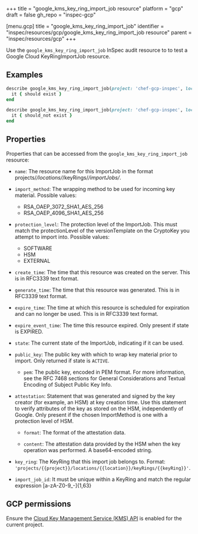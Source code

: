 +++
title = "google_kms_key_ring_import_job resource"
platform = "gcp"
draft = false
gh_repo = "inspec-gcp"

[menu.gcp]
title = "google_kms_key_ring_import_job"
identifier = "inspec/resources/gcp/google_kms_key_ring_import_job resource"
parent = "inspec/resources/gcp"
+++

Use the `google_kms_key_ring_import_job` InSpec audit resource to to test a Google Cloud KeyRingImportJob resource.

## Examples

```ruby
describe google_kms_key_ring_import_job(project: 'chef-gcp-inspec', location: 'europe-west2', name: '') do
  it { should exist }
end

describe google_kms_key_ring_import_job(project: 'chef-gcp-inspec', location: 'nonexistent', name: 'nonexistent') do
  it { should_not exist }
end
```

## Properties

Properties that can be accessed from the `google_kms_key_ring_import_job` resource:


  * `name`: The resource name for this ImportJob in the format projects/*/locations/*/keyRings/*/importJobs/*.

  * `import_method`: The wrapping method to be used for incoming key material.
  Possible values:
    * RSA_OAEP_3072_SHA1_AES_256
    * RSA_OAEP_4096_SHA1_AES_256

  * `protection_level`: The protection level of the ImportJob. This must match the protectionLevel of the versionTemplate on the CryptoKey you attempt to import into.
  Possible values:
    * SOFTWARE
    * HSM
    * EXTERNAL

  * `create_time`: The time that this resource was created on the server. This is in RFC3339 text format.

  * `generate_time`: The time that this resource was generated. This is in RFC3339 text format.

  * `expire_time`: The time at which this resource is scheduled for expiration and can no longer be used. This is in RFC3339 text format.

  * `expire_event_time`: The time this resource expired. Only present if state is EXPIRED.

  * `state`: The current state of the ImportJob, indicating if it can be used.

  * `public_key`: The public key with which to wrap key material prior to import. Only returned if state is `ACTIVE`.

    * `pem`: The public key, encoded in PEM format. For more information, see the RFC 7468 sections for General Considerations and Textual Encoding of Subject Public Key Info.

  * `attestation`: Statement that was generated and signed by the key creator (for example, an HSM) at key creation time. Use this statement to verify attributes of the key as stored on the HSM, independently of Google. Only present if the chosen ImportMethod is one with a protection level of HSM.

    * `format`: The format of the attestation data.

    * `content`: The attestation data provided by the HSM when the key operation was performed. A base64-encoded string.

  * `key_ring`: The KeyRing that this import job belongs to. Format: `'projects/{{project}}/locations/{{location}}/keyRings/{{keyRing}}'`.

  * `import_job_id`: It must be unique within a KeyRing and match the regular expression [a-zA-Z0-9_-]{1,63}


## GCP permissions

Ensure the [Cloud Key Management Service (KMS) API](https://console.cloud.google.com/apis/library/cloudkms.googleapis.com/) is enabled for the current project.
